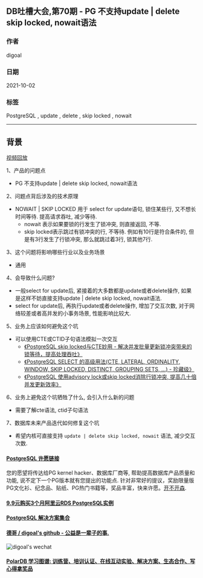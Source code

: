 ## DB吐槽大会,第70期 - PG 不支持update | delete skip locked, nowait语法  
  
### 作者  
digoal  
  
### 日期  
2021-10-02  
  
### 标签  
PostgreSQL , update , delete , skip locked , nowait   
  
----  
  
## 背景  
[视频回放]()  
  
1、产品的问题点  
- PG 不支持update | delete skip locked, nowait语法  
  
2、问题点背后涉及的技术原理  
- NOWAIT | SKIP LOCKED 用于 select for update语句, 锁住某些行, 又不想长时间等待. 提高请求吞吐, 减少等待.  
    - nowait 表示如果要锁的行发生了锁冲突, 则直接返回, 不等.  
    - skip locked表示跳过有锁冲突的行, 不等待. 例如有10行是符合条件的, 但是有3行发生了行锁冲突, 那么就跳过着3行, 锁其他7行.    
  
3、这个问题将影响哪些行业以及业务场景  
- 通用  
  
4、会导致什么问题?  
- 一般select for update后, 紧接着的大多数都是update或者delete操作, 如果是这样不妨直接支持update | delete skip locked, nowait语法.  
- select for update后, 再执行update或者delete操作, 增加了交互次数, 对于网络较差或者高并发的小事务场景, 性能影响比较大.   
  
5、业务上应该如何避免这个坑  
- 可以使用CTE或CTID子句语法模拟一次交互  
    - [《PostgreSQL skip locked与CTE妙用 - 解决并发批量更新锁冲突带来的锁等待，提高处理吞吐》](../201803/20180314_03.md)    
    - [《PostgreSQL SELECT 的高级用法(CTE, LATERAL, ORDINALITY, WINDOW, SKIP LOCKED, DISTINCT, GROUPING SETS, ...) - 珍藏级》](../201802/20180226_05.md)    
    - [《PostgreSQL 使用advisory lock或skip locked消除行锁冲突, 提高几十倍并发更新效率》](../201610/20161018_01.md)    
  
6、业务上避免这个坑牺牲了什么, 会引入什么新的问题  
- 需要了解cte语法, ctid子句语法  
  
7、数据库未来产品迭代如何修复这个坑  
- 希望内核可直接支持 `update | delete skip locked, nowait` 语法, 减少交互次数.     
      
  
#### [PostgreSQL 许愿链接](https://github.com/digoal/blog/issues/76 "269ac3d1c492e938c0191101c7238216")
您的愿望将传达给PG kernel hacker、数据库厂商等, 帮助提高数据库产品质量和功能, 说不定下一个PG版本就有您提出的功能点. 针对非常好的提议，奖励限量版PG文化衫、纪念品、贴纸、PG热门书籍等，奖品丰富，快来许愿。[开不开森](https://github.com/digoal/blog/issues/76 "269ac3d1c492e938c0191101c7238216").  
  
  
#### [9.9元购买3个月阿里云RDS PostgreSQL实例](https://www.aliyun.com/database/postgresqlactivity "57258f76c37864c6e6d23383d05714ea")
  
  
#### [PostgreSQL 解决方案集合](https://yq.aliyun.com/topic/118 "40cff096e9ed7122c512b35d8561d9c8")
  
  
#### [德哥 / digoal's github - 公益是一辈子的事.](https://github.com/digoal/blog/blob/master/README.md "22709685feb7cab07d30f30387f0a9ae")
  
  
![digoal's wechat](../pic/digoal_weixin.jpg "f7ad92eeba24523fd47a6e1a0e691b59")
  
  
#### [PolarDB 学习图谱: 训练营、培训认证、在线互动实验、解决方案、生态合作、写心得拿奖品](https://www.aliyun.com/database/openpolardb/activity "8642f60e04ed0c814bf9cb9677976bd4")
  
